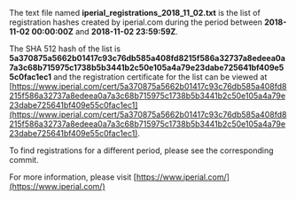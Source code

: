 The text file named **iperial_registrations_2018_11_02.txt** is the list of registration hashes created by iperial.com during the period between **2018-11-02 00:00:00Z** and **2018-11-02 23:59:59Z**.

The SHA 512 hash of the list is **5a370875a5662b01417c93c76db585a408fd8215f586a32737a8edeea0a7a3c68b715975c1738b5b3441b2c50e105a4a79e23dabe725641bf409e55c0fac1ec1** and the registration certificate for the list can be viewed at [https://www.iperial.com/cert/5a370875a5662b01417c93c76db585a408fd8215f586a32737a8edeea0a7a3c68b715975c1738b5b3441b2c50e105a4a79e23dabe725641bf409e55c0fac1ec1](https://www.iperial.com/cert/5a370875a5662b01417c93c76db585a408fd8215f586a32737a8edeea0a7a3c68b715975c1738b5b3441b2c50e105a4a79e23dabe725641bf409e55c0fac1ec1).

To find registrations for a different period, please see the corresponding commit.

For more information, please visit [https://www.iperial.com/](https://www.iperial.com/)

